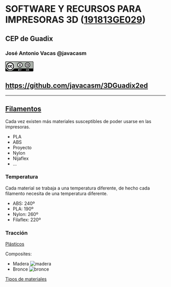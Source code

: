 # SOFTWARE Y RECURSOS PARA IMPRESORAS 3D ([191813GE029](https://www.juntadeandalucia.es/educacion/secretariavirtual/consultaCEP/actividad/191813GE029/))

## CEP de Guadix


### José Antonio Vacas @javacasm

![CCbySA](images/CCbySQ_88x31.png)

## https://github.com/javacasm/3DGuadix2ed

* *  *

## [Filamentos](http://comohacer.eu/comparativa-impresoras-3d/#Que_materiales_usan)

Cada vez existen más materiales susceptibles de poder usarse en las impresoras.

* PLA
* ABS
* Proyecto
* Nylon
* Nijaflex
* ...

### Temperatura

Cada material se trabaja a una temperatura diferente, de hecho cada filamento necesita de una temperatura diferente.

* ABS: 240º
* PLA: 190º
* Nylon: 260º
* Filaflex: 220º

### Tracción


[Plásticos](http://spainlabs.com/wiki/index.php?title=Impresoras_3D)

Composites:

* Madera
![madera](http://rascomras.com/store/104-thickbox_leometr/laywoo-d3-madera-filamento-3mm-250gr.jpg)
* Bronce
![bronce](http://www.3ders.org/images2014/copperFill_3d-printing-filament-1.jpg)

[Tipos de materiales](https://bitfab.io/es/materiales-de-impresion-3d-fdm/)
